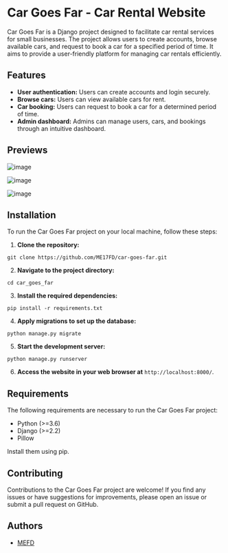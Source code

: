 # Car Goes Far - Car Rental Website

Car Goes Far is a Django project designed to facilitate car rental services for small businesses. The project allows users to create accounts, browse available cars, and request to book a car for a specified period of time. It aims to provide a user-friendly platform for managing car rentals efficiently.

## Features

- **User authentication:** Users can create accounts and login securely.
- **Browse cars:** Users can view available cars for rent.
- **Car booking:** Users can request to book a car for a determined period of time.
- **Admin dashboard:** Admins can manage users, cars, and bookings through an intuitive dashboard.

## Previews

![image](https://github.com/ME17FD/car_goes_far/assets/46624279/25810f91-1f32-4080-80b6-f9463a0871b0)

![image](https://github.com/ME17FD/car_goes_far/assets/46624279/b448612e-44ac-430e-bb73-41f0e80d97ae)

![image](https://github.com/ME17FD/car_goes_far/assets/46624279/7fe870a8-53c9-4bb2-832f-f5eb0f683ae0)


## Installation

To run the Car Goes Far project on your local machine, follow these steps:

1. **Clone the repository:**
```
git clone https://github.com/ME17FD/car-goes-far.git
```

2. **Navigate to the project directory:**
```
cd car_goes_far
```
3. **Install the required dependencies:**
```
pip install -r requirements.txt
```
4. **Apply migrations to set up the database:**
```
python manage.py migrate
```

5. **Start the development server:**
```
python manage.py runserver
```

6. **Access the website in your web browser at** `http://localhost:8000/`.

## Requirements

The following requirements are necessary to run the Car Goes Far project:

- Python (>=3.6)
- Django (>=2.2)
- Pillow

Install them using pip.


## Contributing

Contributions to the Car Goes Far project are welcome! If you find any issues or have suggestions for improvements, please open an issue or submit a pull request on GitHub.


## Authors

- [MEFD](https://github.com/ME17FD)
